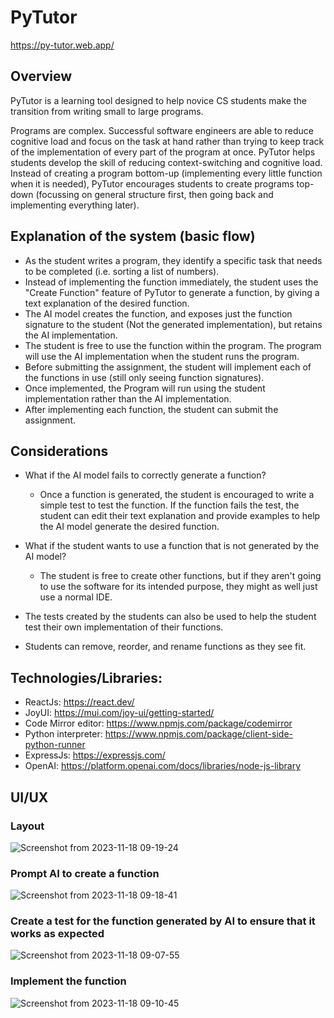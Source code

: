 # PyTutor

https://py-tutor.web.app/

## Overview

PyTutor is a learning tool designed to help novice CS students make the transition from writing small to large programs.

Programs are complex. Successful software engineers are able to reduce cognitive load and focus on the task at hand rather than trying to keep track of the implementation of every part of the program at once.
PyTutor helps students develop the skill of reducing context-switching and cognitive load. Instead of creating a program bottom-up (implementing every little function when it is needed), PyTutor encourages students to create programs top-down (focussing on general structure first, then going back and implementing everything later).

## Explanation of the system (basic flow)

- As the student writes a program, they identify a specific task that needs to be completed (i.e. sorting a list of numbers).
- Instead of implementing the function immediately, the student uses the "Create Function" feature of PyTutor to generate a function, by giving a text explanation of the desired function.
- The AI model creates the function, and exposes just the function signature to the student (Not the generated implementation), but retains the AI implementation.
- The student is free to use the function within the program. The program will use the AI implementation when the student runs the program.
- Before submitting the assignment, the student will implement each of the functions in use (still only seeing function signatures).
- Once implemented, the Program will run using the student implementation rather than the AI implementation.
- After implementing each function, the student can submit the assignment.

## Considerations

- What if the AI model fails to correctly generate a function?
  - Once a function is generated, the student is encouraged to write a simple test to test the function. If the function fails the test, the student can edit their text explanation and provide examples to help the AI model generate the desired function.
- What if the student wants to use a function that is not generated by the AI model?

  - The student is free to create other functions, but if they aren't going to use the software for its intended purpose, they might as well just use a normal IDE.

- The tests created by the students can also be used to help the student test their own implementation of their functions.
- Students can remove, reorder, and rename functions as they see fit.

## Technologies/Libraries:

- ReactJs: https://react.dev/
- JoyUI: https://mui.com/joy-ui/getting-started/
- Code Mirror editor: https://www.npmjs.com/package/codemirror
- Python interpreter: https://www.npmjs.com/package/client-side-python-runner
- ExpressJs: https://expressjs.com/
- OpenAI: https://platform.openai.com/docs/libraries/node-js-library

## UI/UX
### Layout
![Screenshot from 2023-11-18 09-19-24](https://github.com/WesleyEdwards/PyTutor/assets/97990557/236ebbb1-76bc-4681-80ee-3b548991ca6d)

### Prompt AI to create a function
![Screenshot from 2023-11-18 09-18-41](https://github.com/WesleyEdwards/PyTutor/assets/97990557/e77fd47a-ad9a-4e8c-934b-7fd5510bb90d)

### Create a test for the function generated by AI to ensure that it works as expected
![Screenshot from 2023-11-18 09-07-55](https://github.com/WesleyEdwards/PyTutor/assets/97990557/78be3324-e3fc-45ca-ac47-c8c242bc6bdf)

### Implement the function
![Screenshot from 2023-11-18 09-10-45](https://github.com/WesleyEdwards/PyTutor/assets/97990557/145390f1-8896-40d5-ad9b-af4015dbea24)


